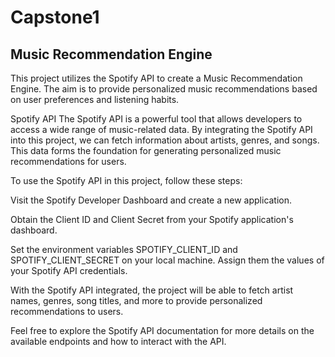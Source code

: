 # Capstone1
## Music Recommendation Engine
This project utilizes the Spotify API to create a Music Recommendation Engine. The aim is to provide personalized music recommendations based on user preferences and listening habits.

Spotify API
The Spotify API is a powerful tool that allows developers to access a wide range of music-related data. By integrating the Spotify API into this project, we can fetch information about artists, genres, and songs. This data forms the foundation for generating personalized music recommendations for users.

To use the Spotify API in this project, follow these steps:

Visit the Spotify Developer Dashboard and create a new application.

Obtain the Client ID and Client Secret from your Spotify application's dashboard.

Set the environment variables SPOTIFY_CLIENT_ID and SPOTIFY_CLIENT_SECRET on your local machine. Assign them the values of your Spotify API credentials.

With the Spotify API integrated, the project will be able to fetch artist names, genres, song titles, and more to provide personalized recommendations to users.

Feel free to explore the Spotify API documentation for more details on the available endpoints and how to interact with the API.
